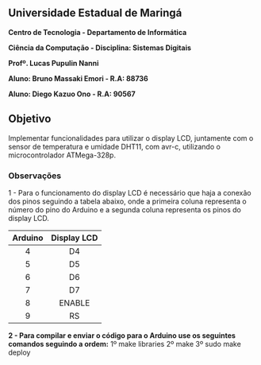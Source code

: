 ## Universidade Estadual de Maringá
**Centro de Tecnologia - Departamento de Informática**

**Ciência da Computação - Disciplina: Sistemas Digitais**

**Profº. Lucas Pupulin Nanni**

**Aluno: Bruno Massaki Emori - R.A: 88736**

**Aluno: Diego Kazuo Ono - R.A: 90567**

## Objetivo
Implementar funcionalidades para utilizar o display LCD, juntamente com o sensor de temperatura e umidade DHT11, com avr-c, utilizando o microcontrolador ATMega-328p.

### Observações

1 - Para o funcionamento do display LCD é necessário que haja a conexão dos pinos seguindo a tabela abaixo, onde a primeira coluna representa o número do pino do Arduino e a segunda coluna representa os pinos do display LCD.

| Arduino | Display LCD |
|:-------:|:-----------:|
|    4    |      D4     |
|    5    |      D5     |
|    6    |      D6     |
|    7    |      D7     |
|    8    |    ENABLE   |
|    9    |      RS     |

**2 - Para compilar e enviar o código para o Arduino use os seguintes comandos seguindo a ordem:**
    1º make libraries
    2º make
    3º sudo make deploy
